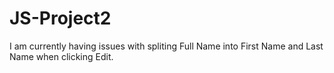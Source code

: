 # JS-Project2

I am currently having issues with spliting Full Name into First Name and Last Name when clicking Edit.
